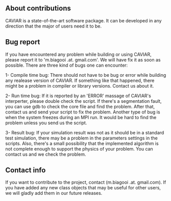 

## About contributions
CAVIAR is a state-of-the-art software package. It can be developed in any
direction that the major of users need it to be. 


## Bug report
If you have encountered any problem while building or using CAVIAR, please
report it to 'm.biagooi .at. gmail.com'. We will have fix it as soon as possible.
There are three kind of bugs one can encounter:

1- Compile time bug: There should not have to be bug or error while building any
 realease version of CAVIAR. If something like that happened, there might be a problem
in compiler or library versions. Contact us about it.

2- Run time bug: If it is reported by an 'ERROR' massage of CAVIAR's
 interperter, please double check the script. If there's a segmentation fault,
you can use gdb to check the core file and find the problem. After that, contact
us and send your script to fix the problem.
Another type of bug is when the system freezes during an MPI run. It would be
hard to find the problem unless you send us the script.

3- Result bug: If your simulation result was not as it should be in a standard 
test simulation, there may be a problem in the parameters settings in the 
scripts. Also, there's a small possibility that the implemented algorithm is not
complete enough to support the physics of your problem. You can contact us and
 we check the problem.


## Contact info
If you want to contribute to the project, contact (m.biagooi .at. gmail.com).
If you have added any new class objects that may be useful for other users, we 
will gladly add them in our future releases.
